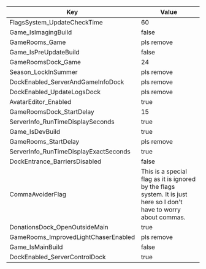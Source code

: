 | Key | Value |
|-|-|
| FlagsSystem_UpdateCheckTime | 60 |
| Game_IsImagingBuild | false |
| GameRooms_Game | pls remove |
| Game_IsPreUpdateBuild | false |
| GameRoomsDock_Game | 24 |
| Season_LockInSummer | pls remove |
| DockEnabled_ServerAndGameInfoDock | pls remove |
| DockEnabled_UpdateLogsDock | pls remove |
| AvatarEditor_Enabled | true |
| GameRoomsDock_StartDelay | 15 |
| ServerInfo_RunTimeDisplaySeconds | true |
| Game_IsDevBuild | true |
| GameRooms_StartDelay | pls remove |
| ServerInfo_RunTimeDisplayExactSeconds | true |
| DockEntrance_BarriersDisabled | false |
| CommaAvoiderFlag | This is a special flag as it is ignored by the flags system. It is just here so I don't have to worry about commas. |
| DonationsDock_OpenOutsideMain | true |
| GameRooms_ImprovedLightChaserEnabled | pls remove |
| Game_IsMainBuild | false |
| DockEnabled_ServerControlDock | true |